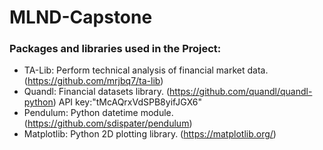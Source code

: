 # MLND-Capstone

### Packages and libraries used in the Project:
* TA-Lib: Perform technical analysis of financial market data. (https://github.com/mrjbq7/ta-lib)
* Quandl: Financial datasets library. (https://github.com/quandl/quandl-python) 
        API key:"tMcAQrxVdSPB8yifJGX6"
* Pendulum: Python datetime module. (https://github.com/sdispater/pendulum)
* Matplotlib: Python 2D plotting library. (https://matplotlib.org/)
